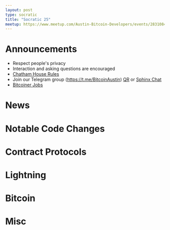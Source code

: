 ```yaml
---
layout: post
type: socratic
title: "Socratic 25"
meetup: https://www.meetup.com/Austin-Bitcoin-Developers/events/283108428/
---
```


# Announcements

- Respect people's privacy
- Interaction and asking questions are encouraged
- [Chatham House Rules](https://www.chathamhouse.org/about-us/chatham-house-rule)
- Join our Telegram group (https://t.me/BitcoinAustin) [QR](../assets/imgs/telegram-group.svg) or [Sphinx Chat](https://tribes.sphinx.chat/t/austintexasbitcoiners)
- [Bitcoiner Jobs](https://bitcoinerjobs.co/)

# News

# Notable Code Changes

# Contract Protocols

# Lightning

# Bitcoin

# Misc
